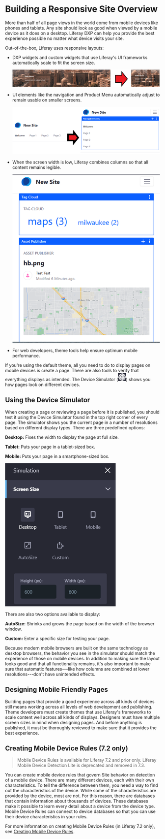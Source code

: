 # Building a Responsive Site Overview

More than half of all page views in the world come from mobile devices like phones and tablets. Any site should look as good when viewed by a mobile device as it does on a desktop. Liferay DXP can help you provide the best experience possible no matter what device visits your site.

Out-of-the-box, Liferay uses responsive layouts: 

* DXP widgets and custom widgets that use Liferay's UI frameworks automatically scale to fit the screen size.

    ![Adjust the widget's size.](./building-a-responsive-site/images/01.png)

* UI elements like the navigation and Product Menu automatically adjust to remain usable on smaller screens.

    ![The main navigation adjusts its size.](./building-a-responsive-site/images/02.png)

* When the screen width is low, Liferay combines columns so that all content remains legible.

   ![Columns are combined when the width is low.](./building-a-responsive-site/images/03.png)

* For web developers, theme tools help ensure optimum mobile performance.

If you're using the default theme, all you need to do to display pages on mobile devices is create a page. There are also tools to verify that everything displays as intended. The Device Simulator (![Simulation](../../../images/icon-simulation.png)) shows you how pages look on different devices.

## Using the Device Simulator

When creating a page or reviewing a page before it is published, you should test it using the Device Simulator found in the top right corner of every page. The simulator shows you the current page in a number of resolutions based on different display types. There are three predefined options:

**Desktop:** Fixes the width to display the page at full size.

**Tablet:** Puts your page in a tablet-sized box. 

**Mobile:** Puts your page in a smartphone-sized box.

![The Simulation panel defines multiple screen sizes.](./building-a-responsive-site/images/04.png)

There are also two options available to display:

**AutoSize:** Shrinks and grows the page based on the width of the browser window.

**Custom:** Enter a specific size for testing your page.

Because modern mobile browsers are built on the same technology as desktop browsers, the behavior you see in the simulator should match the experience of those on mobile devices. In addition to making sure the layout looks good and that all functionality remains, it's also important to make sure that automatic features---like how columns are combined at lower resolutions---don't have unintended effects.

## Designing Mobile Friendly Pages

Building pages that provide a good experience across all kinds of devices still means working across all levels of web development and publishing. Theme developers must create themes that use Liferay's frameworks to scale content well across all kinds of displays. Designers must have multiple screen sizes in mind when designing pages. And before anything is published, it must be thoroughly reviewed to make sure that it provides the best experience. 

## Creating Mobile Device Rules (7.2 only)

> Mobile Device Rules is available for Liferay 7.2 and prior only. Liferay Mobile Device Detection Lite is deprecated and removed in 7.3.

You can create mobile device rules that govern Site behavior on detection of a mobile device. There are many different devices, each with their own characteristics. To tell the difference between them, you need a way to find out the characteristics of the device. While some of the characteristics are provided by the device, most are not. For this reason, there are databases that contain information about thousands of devices. These databases make it possible to learn every detail about a device from the device type. Mobile Device Rules can connect to device databases so that you can use their device characteristics in your rules.

For more information on creating Mobile Device Rules (in Liferay 7.2 only), see [Creating Mobile Device Rules](./creating-mobile-device-rules.md).
